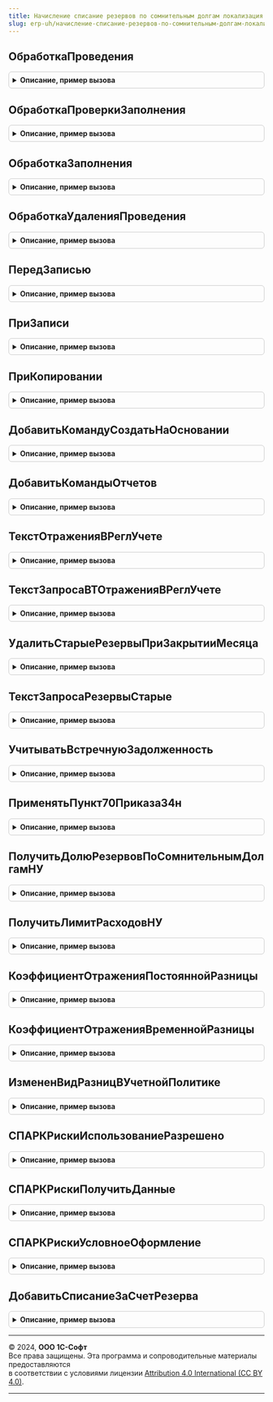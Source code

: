 ```yaml
---
title: Начисление списание резервов по сомнительным долгам локализация
slug: erp-uh/начисление-списание-резервов-по-сомнительным-долгам-локализация
---
```



## ОбработкаПроведения
<details style="margin: 1em 0; padding: 0.5em; border: 1px solid #ccc; border-radius: 6px;">

<summary style="font-weight: bold; cursor: pointer;">Описание, пример вызова</summary>

```bsl

// Вызывается из соответствующего обработчика документа
//
// Параметры:
//  Объект - ДокументОбъект - Обрабатываемый документ.
//  Отказ - Булево - Признак проведения документа.
//                   Если в теле процедуры-обработчика установить данному параметру значение Истина,
//                   то проведение документа выполнено не будет.
//  РежимПроведения - РежимПроведенияДокумента - В данный параметр передается текущий режим проведения.
//
Процедура ОбработкаПроведения(Объект, Отказ, РежимПроведения) Экспорт
```

Пример вызова
```bsl
НачислениеСписаниеРезервовПоСомнительнымДолгамЛокализация.ОбработкаПроведения(Объект, Отказ, РежимПроведения) 
```
</details>

## ОбработкаПроверкиЗаполнения
<details style="margin: 1em 0; padding: 0.5em; border: 1px solid #ccc; border-radius: 6px;">

<summary style="font-weight: bold; cursor: pointer;">Описание, пример вызова</summary>

```bsl

// Вызывается из соответствующего обработчика документа
//
// Параметры:
//  Объект - ДокументОбъект - Обрабатываемый объект
//  Отказ - Булево - Если в теле процедуры-обработчика установить данному параметру значение Истина,
//                   то будет выполнен отказ от продолжения работы после выполнения проверки заполнения.
//  ПроверяемыеРеквизиты - Массив - Массив путей к реквизитам, для которых будет выполнена проверка заполнения.
//
Процедура ОбработкаПроверкиЗаполнения(Объект, Отказ, ПроверяемыеРеквизиты) Экспорт
```

Пример вызова
```bsl
НачислениеСписаниеРезервовПоСомнительнымДолгамЛокализация.ОбработкаПроверкиЗаполнения(Объект, Отказ, ПроверяемыеРеквизиты) 
```
</details>

## ОбработкаЗаполнения
<details style="margin: 1em 0; padding: 0.5em; border: 1px solid #ccc; border-radius: 6px;">

<summary style="font-weight: bold; cursor: pointer;">Описание, пример вызова</summary>

```bsl

// Вызывается из соответствующего обработчика документа
//
// Параметры:
//  Объект - ДокументОбъект - Обрабатываемый объект.
//  ДанныеЗаполнения - Произвольный - Значение, которое используется как основание для заполнения.
//  СтандартнаяОбработка - Булево - В данный параметр передается признак выполнения стандартной (системной) обработки события.
//
Процедура ОбработкаЗаполнения(Объект, ДанныеЗаполнения, СтандартнаяОбработка) Экспорт
```

Пример вызова
```bsl
НачислениеСписаниеРезервовПоСомнительнымДолгамЛокализация.ОбработкаЗаполнения(Объект, ДанныеЗаполнения, СтандартнаяОбработка) 
```
</details>

## ОбработкаУдаленияПроведения
<details style="margin: 1em 0; padding: 0.5em; border: 1px solid #ccc; border-radius: 6px;">

<summary style="font-weight: bold; cursor: pointer;">Описание, пример вызова</summary>

```bsl

// Вызывается из соответствующего обработчика документа
//
// Параметры:
//  Объект - ДокументОбъект - Обрабатываемый объект
//  Отказ - Булево - Признак отказа от записи.
//                   Если в теле процедуры-обработчика установить данному параметру значение Истина,
//                   то запись выполнена не будет и будет вызвано исключение.
//
Процедура ОбработкаУдаленияПроведения(Объект, Отказ) Экспорт
```

Пример вызова
```bsl
НачислениеСписаниеРезервовПоСомнительнымДолгамЛокализация.ОбработкаУдаленияПроведения(Объект, Отказ) 
```
</details>

## ПередЗаписью
<details style="margin: 1em 0; padding: 0.5em; border: 1px solid #ccc; border-radius: 6px;">

<summary style="font-weight: bold; cursor: pointer;">Описание, пример вызова</summary>

```bsl

// Вызывается из соответствующего обработчика документа
//
// Параметры:
//  Объект - ДокументОбъект - Обрабатываемый объект
//  Отказ - Булево - Признак отказа от записи.
//                   Если в теле процедуры-обработчика установить данному параметру значение Истина,
//                   то запись выполнена не будет и будет вызвано исключение.
//  РежимЗаписи - РежимЗаписиДокумента - В параметр передается текущий режим записи документа. Позволяет определить в теле процедуры режим записи.
//  РежимПроведения - РежимПроведенияДокумента - В данный параметр передается текущий режим проведения.
//
Процедура ПередЗаписью(Объект, Отказ, РежимЗаписи, РежимПроведения) Экспорт
```

Пример вызова
```bsl
НачислениеСписаниеРезервовПоСомнительнымДолгамЛокализация.ПередЗаписью(Объект, Отказ, РежимЗаписи, РежимПроведения) 
```
</details>

## ПриЗаписи
<details style="margin: 1em 0; padding: 0.5em; border: 1px solid #ccc; border-radius: 6px;">

<summary style="font-weight: bold; cursor: pointer;">Описание, пример вызова</summary>

```bsl

// Вызывается из соответствующего обработчика документа
//
// Параметры:
//  Объект - ДокументОбъект - Обрабатываемый объект
//  Отказ - Булево - Признак отказа от записи.
//                   Если в теле процедуры-обработчика установить данному параметру значение Истина, то запись выполнена не будет и будет вызвано исключение.
//
Процедура ПриЗаписи(Объект, Отказ) Экспорт
```

Пример вызова
```bsl
НачислениеСписаниеРезервовПоСомнительнымДолгамЛокализация.ПриЗаписи(Объект, Отказ) 
```
</details>

## ПриКопировании
<details style="margin: 1em 0; padding: 0.5em; border: 1px solid #ccc; border-radius: 6px;">

<summary style="font-weight: bold; cursor: pointer;">Описание, пример вызова</summary>

```bsl

// Вызывается из соответствующего обработчика документа
//
// Параметры:
//  Объект - ДокументОбъект - Обрабатываемый объект
//  ОбъектКопирования - ДокументОбъект.НачислениеСписаниеРезервовПоСомнительнымДолгам - Исходный документ, который является источником копирования.
//
Процедура ПриКопировании(Объект, ОбъектКопирования) Экспорт
```

Пример вызова
```bsl
НачислениеСписаниеРезервовПоСомнительнымДолгамЛокализация.ПриКопировании(Объект, ОбъектКопирования) 
```
</details>

## ДобавитьКомандуСоздатьНаОсновании
<details style="margin: 1em 0; padding: 0.5em; border: 1px solid #ccc; border-radius: 6px;">

<summary style="font-weight: bold; cursor: pointer;">Описание, пример вызова</summary>

```bsl

// Добавляет команду создания документа "Авансовый отчет".
//
// Параметры:
//  КомандыСозданияНаОсновании - см. СозданиеНаОснованииПереопределяемый.ПередДобавлениемКомандСозданияНаОсновании.КомандыСозданияНаОсновании
//
Процедура ДобавитьКомандуСоздатьНаОсновании(КомандыСозданияНаОсновании) Экспорт
```

Пример вызова
```bsl
НачислениеСписаниеРезервовПоСомнительнымДолгамЛокализация.ДобавитьКомандуСоздатьНаОсновании(КомандыСозданияНаОсновании) 
```
</details>

## ДобавитьКомандыОтчетов
<details style="margin: 1em 0; padding: 0.5em; border: 1px solid #ccc; border-radius: 6px;">

<summary style="font-weight: bold; cursor: pointer;">Описание, пример вызова</summary>

```bsl

// Определяет список команд отчетов.
//
// Параметры:
//   КомандыОтчетов - См. ВариантыОтчетовПереопределяемый.ПередДобавлениемКомандОтчетов.КомандыОтчетов
//   Параметры - См. ВариантыОтчетовПереопределяемый.ПередДобавлениемКомандОтчетов.Параметры
//
Процедура ДобавитьКомандыОтчетов(КомандыОтчетов, Параметры) Экспорт
```

Пример вызова
```bsl
НачислениеСписаниеРезервовПоСомнительнымДолгамЛокализация.ДобавитьКомандыОтчетов(КомандыОтчетов, Параметры) 
```
</details>

## ТекстОтраженияВРеглУчете
<details style="margin: 1em 0; padding: 0.5em; border: 1px solid #ccc; border-radius: 6px;">

<summary style="font-weight: bold; cursor: pointer;">Описание, пример вызова</summary>

```bsl

// Функция возвращает текст запроса для отражения документа в регламентированном учете.
//
// Возвращаемое значение:
//	Строка - Текст запроса
//
Функция ТекстОтраженияВРеглУчете() Экспорт
```

Пример вызова
```bsl
Результат = НачислениеСписаниеРезервовПоСомнительнымДолгамЛокализация.ТекстОтраженияВРеглУчете() 
```
</details>

## ТекстЗапросаВТОтраженияВРеглУчете
<details style="margin: 1em 0; padding: 0.5em; border: 1px solid #ccc; border-radius: 6px;">

<summary style="font-weight: bold; cursor: pointer;">Описание, пример вызова</summary>

```bsl

// Функция возвращает текст запроса дополнительных временных таблиц,
// необходимых для отражения в регламентированном учете
//
// Возвращаемое значение:
//   Строка - сформированный текст запроса.
//
Функция ТекстЗапросаВТОтраженияВРеглУчете() Экспорт
```

Пример вызова
```bsl
Результат = НачислениеСписаниеРезервовПоСомнительнымДолгамЛокализация.ТекстЗапросаВТОтраженияВРеглУчете() 
```
</details>

## УдалитьСтарыеРезервыПриЗакрытииМесяца
<details style="margin: 1em 0; padding: 0.5em; border: 1px solid #ccc; border-radius: 6px;">

<summary style="font-weight: bold; cursor: pointer;">Описание, пример вызова</summary>

```bsl

// Отменяет проведение документов Регламентная операция с типом "Формирование резервов по сомнительным долгам"
// по переданным организациям за указанный период.
//
// Параметры:
// 	Организации - Массив - массив организаций для формирования документов
// 	Период - Дата - период формирования документов
//
Процедура УдалитьСтарыеРезервыПриЗакрытииМесяца(Организации, Период) Экспорт
```

Пример вызова
```bsl
НачислениеСписаниеРезервовПоСомнительнымДолгамЛокализация.УдалитьСтарыеРезервыПриЗакрытииМесяца(Организации, Период) 
```
</details>

## ТекстЗапросаРезервыСтарые
<details style="margin: 1em 0; padding: 0.5em; border: 1px solid #ccc; border-radius: 6px;">

<summary style="font-weight: bold; cursor: pointer;">Описание, пример вызова</summary>

```bsl

// Дополняет тексты запроса запросом получения регламентных операций формирования резервов по сомнительным долгам
// (старый подход к формированию резервов).
//
// Параметры:
// 	ТекстыЗапроса - Массив - тексты запроса, к которым нужно добавить новый запрос
//
Процедура ТекстЗапросаРезервыСтарые(ТекстыЗапроса) Экспорт
```

Пример вызова
```bsl
НачислениеСписаниеРезервовПоСомнительнымДолгамЛокализация.ТекстЗапросаРезервыСтарые(ТекстыЗапроса) 
```
</details>

## УчитыватьВстречнуюЗадолженность
<details style="margin: 1em 0; padding: 0.5em; border: 1px solid #ccc; border-radius: 6px;">

<summary style="font-weight: bold; cursor: pointer;">Описание, пример вызова</summary>

```bsl

// С 01.01.2017 согласно пункту 1 статьи 266 НК РФ (в ред. Федерального закона от 30.11.2016 № 401-ФЗ)
// внесена поправка в определение сомнительных долгов.
// При наличии у налогоплательщика перед контрагентом встречного обязательства (кредиторской задолженности)
// сомнительным долгом признается соответствующая задолженность перед налогоплательщиком в той части,
// которая превышает указанную кредиторскую задолженность налогоплательщика перед этим контрагентом.
//
// Возвращаемое значение:
// 	Булево
//
Функция УчитыватьВстречнуюЗадолженность(Период) Экспорт
```

Пример вызова
```bsl
Результат = НачислениеСписаниеРезервовПоСомнительнымДолгамЛокализация.УчитыватьВстречнуюЗадолженность(Период) 
```
</details>

## ПрименятьПункт70Приказа34н
<details style="margin: 1em 0; padding: 0.5em; border: 1px solid #ccc; border-radius: 6px;">

<summary style="font-weight: bold; cursor: pointer;">Описание, пример вызова</summary>

```bsl

// П. 70 Положения по ведению бухгалтерского учета (Приказ Минфина РФ от 29.07.1998 N 34н)
// Если до конца отчетного года, следующего за годом создания резерва сомнительных долгов,
// этот резерв в какой-либо части не будет использован,
// то неизрасходованные суммы присоединяются при составлении бухгалтерского баланса на конец отчетного года к
// финансовым результатам.
//
// Возвращаемое значение:
// 	Булево
//
Функция ПрименятьПункт70Приказа34н(Период, Организация) Экспорт
```

Пример вызова
```bsl
Результат = НачислениеСписаниеРезервовПоСомнительнымДолгамЛокализация.ПрименятьПункт70Приказа34н(Период, Организация) 
```
</details>

## ПолучитьДолюРезервовПоСомнительнымДолгамНУ
<details style="margin: 1em 0; padding: 0.5em; border: 1px solid #ccc; border-radius: 6px;">

<summary style="font-weight: bold; cursor: pointer;">Описание, пример вызова</summary>

```bsl

// Определяет долю резервов по сомнительным долгам на основании ограничения в соответствии с п. 4 ст. 266 НК
// Ограничение определяется как "разрешенная" доля суммы резервов, определенной исходя из сумм сомнительной
// задолженности и сроков ее возникновения.
//
// Возвращаемое значение:
// 	Число - доля резервов по сомнительным долгам НУ
//
Функция ПолучитьДолюРезервовПоСомнительнымДолгамНУ(Период, Организация) Экспорт
```

Пример вызова
```bsl
Результат = НачислениеСписаниеРезервовПоСомнительнымДолгамЛокализация.ПолучитьДолюРезервовПоСомнительнымДолгамНУ(Период, Организация) 
```
</details>

## ПолучитьЛимитРасходовНУ
<details style="margin: 1em 0; padding: 0.5em; border: 1px solid #ccc; border-radius: 6px;">

<summary style="font-weight: bold; cursor: pointer;">Описание, пример вызова</summary>

```bsl

// п. 4, ст. 266 НК РФ
// С 2017 года при расчете резервов по сомнительным долгам за отчетные периоды ограничение в НУ равно большей из сумм:
// - 10% выручки текущего отчетного периода
// - 10% выручки предыдущего года
// При расчете за год ограничение по-прежнему 10% выручки отчетного года(405-ФЗ от 30.11.16).
//
// Возвращаемое значение:
// 	Число - лимит расходов НУ
//
Функция ПолучитьЛимитРасходовНУ(Период, Организация) Экспорт
```

Пример вызова
```bsl
Результат = НачислениеСписаниеРезервовПоСомнительнымДолгамЛокализация.ПолучитьЛимитРасходовНУ(Период, Организация) 
```
</details>

## КоэффициентОтраженияПостояннойРазницы
<details style="margin: 1em 0; padding: 0.5em; border: 1px solid #ccc; border-radius: 6px;">

<summary style="font-weight: bold; cursor: pointer;">Описание, пример вызова</summary>

```bsl

// Определяет применяется ли ПБУ 18/02 и отражаются ли резервы по сомнительным долгам на Постоянных разницах (ПР).
//
// Параметры:
// 	ПараметрыУчетнойПолитики - Структура, Неопределено - значений ресурсов регистра
//
// Возвращаемое значение:
// 	Число - 1, если применяется ПБУ 18/02 и резервы отражаются на ПР, иначе 0
//
Функция КоэффициентОтраженияПостояннойРазницы(ПараметрыУчетнойПолитики) Экспорт
```

Пример вызова
```bsl
Результат = НачислениеСписаниеРезервовПоСомнительнымДолгамЛокализация.КоэффициентОтраженияПостояннойРазницы(ПараметрыУчетнойПолитики) 
```
</details>

## КоэффициентОтраженияВременнойРазницы
<details style="margin: 1em 0; padding: 0.5em; border: 1px solid #ccc; border-radius: 6px;">

<summary style="font-weight: bold; cursor: pointer;">Описание, пример вызова</summary>

```bsl

// Определяет применяется ли ПБУ 18/02 и отражаются ли резервы по сомнительным долгам на Временных разницах (ВР).
//
// Параметры:
// 	ПараметрыУчетнойПолитики - Структура, Неопределено - значений ресурсов регистра
//
// Возвращаемое значение:
// 	Число - 1, если применяется ПБУ 18/02 и резервы отражаются на ВР, иначе 0
//
Функция КоэффициентОтраженияВременнойРазницы(ПараметрыУчетнойПолитики) Экспорт
```

Пример вызова
```bsl
Результат = НачислениеСписаниеРезервовПоСомнительнымДолгамЛокализация.КоэффициентОтраженияВременнойРазницы(ПараметрыУчетнойПолитики) 
```
</details>

## ИзмененВидРазницВУчетнойПолитике
<details style="margin: 1em 0; padding: 0.5em; border: 1px solid #ccc; border-radius: 6px;">

<summary style="font-weight: bold; cursor: pointer;">Описание, пример вызова</summary>

```bsl

// Определяет был ли изменен вид учета разниц для резервов по сомнительным долгам в учетной политике
//
// Параметры:
// 	Период - Дата -
// 	Организация - СправочникСсылка.Организации -
// 	ПараметрыУчетнойПолитики - см. НастройкиНалоговУчетныхПолитик.ДействующиеПараметрыНалоговУчетныхПолитик
// 	ПараметрыУчетнойПолитикиНУ - см. НастройкиНалоговУчетныхПолитик.ДействующиеПараметрыНалоговУчетныхПолитик
// Возвращаемое значение:
// 	Булево
Функция ИзмененВидРазницВУчетнойПолитике(Период, Организация, ПараметрыУчетнойПолитики, ПараметрыУчетнойПолитикиНУ) Экспорт
```

Пример вызова
```bsl
Результат = НачислениеСписаниеРезервовПоСомнительнымДолгамЛокализация.ИзмененВидРазницВУчетнойПолитике(Период, Организация, ПараметрыУчетнойПолитики, ПараметрыУчетнойПолитикиНУ)
```
</details>

## СПАРКРискиИспользованиеРазрешено
<details style="margin: 1em 0; padding: 0.5em; border: 1px solid #ccc; border-radius: 6px;">

<summary style="font-weight: bold; cursor: pointer;">Описание, пример вызова</summary>

```bsl

// Проверяет разрешено ли использование сервиса СПАРК риски.
//
// Возвращаемое значение:
// 	Булево - если Истина, то разрешено
//
Функция СПАРКРискиИспользованиеРазрешено() Экспорт
```

Пример вызова
```bsl
Результат = НачислениеСписаниеРезервовПоСомнительнымДолгамЛокализация.СПАРКРискиИспользованиеРазрешено() 
```
</details>

## СПАРКРискиПолучитьДанные
<details style="margin: 1em 0; padding: 0.5em; border: 1px solid #ccc; border-radius: 6px;">

<summary style="font-weight: bold; cursor: pointer;">Описание, пример вызова</summary>

```bsl

// Получает данные СПАРК индексов по переданным контрагентам.
//
// Параметры:
// 	МассивКонтрагентов - Массив - контрагенты, по которым необходимо получить СПАРК индексы
// 	ИспользованиеРазрешено - Булево - если Ложь, то возвращается пустая таблица
//
// Возвращаемое значение:
// 	ТаблицаЗначений - таблица СПАРК индексов
//
Функция СПАРКРискиПолучитьДанные(МассивКонтрагентов, ИспользованиеРазрешено) Экспорт
```

Пример вызова
```bsl
Результат = НачислениеСписаниеРезервовПоСомнительнымДолгамЛокализация.СПАРКРискиПолучитьДанные(МассивКонтрагентов, ИспользованиеРазрешено) 
```
</details>

## СПАРКРискиУсловноеОформление
<details style="margin: 1em 0; padding: 0.5em; border: 1px solid #ccc; border-radius: 6px;">

<summary style="font-weight: bold; cursor: pointer;">Описание, пример вызова</summary>

```bsl

// Устанавливает условное оформление элементам переданной формы
// для документа Начисление и списание резервов по сомнительным долгам.
//
Процедура СПАРКРискиУсловноеОформление(Форма) Экспорт
```

Пример вызова
```bsl
НачислениеСписаниеРезервовПоСомнительнымДолгамЛокализация.СПАРКРискиУсловноеОформление(Форма) 
```
</details>

## ДобавитьСписаниеЗаСчетРезерва
<details style="margin: 1em 0; padding: 0.5em; border: 1px solid #ccc; border-radius: 6px;">

<summary style="font-weight: bold; cursor: pointer;">Описание, пример вызова</summary>

```bsl

// Добавляет в список выбора хозяйственной операции значение "Списание дебиторской задолженности за счет резерва".
//
// Параметры:
// 	Элемент - ПолеФормы - поле ввода формы, в котором указывается хозяйственная операция
//
Процедура ДобавитьСписаниеЗаСчетРезерва(Элемент) Экспорт
```

Пример вызова
```bsl
НачислениеСписаниеРезервовПоСомнительнымДолгамЛокализация.ДобавитьСписаниеЗаСчетРезерва(Элемент) 
```
</details>

---

© 2024, **ООО 1С-Софт**  
Все права защищены. Эта программа и сопроводительные материалы предоставляются  
в соответствии с условиями лицензии [Attribution 4.0 International (CC BY 4.0)](https://creativecommons.org/licenses/by/4.0/legalcode).

---
